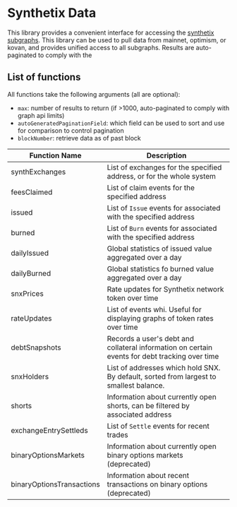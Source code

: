 Synthetix Data
====

This library provides a convenient interface for accessing the [synthetix subgraphs](https://github.com/Synthetixio/synthetix-subgraph). This library can
be used to pull data from mainnet, optimism, or kovan, and provides unified access to all subgraphs. Results are auto-paginated to comply with the 

## List of functions

All functions take the following arguments (all are optional):
* `max`: number of results to return (if >1000, auto-paginated to comply with graph api limits)
* `autoGeneratedPaginationField`: which field can be used to sort and use for comparison to control pagination
* `blockNumber`: retrieve data as of past block

| Function Name  | Description | 
| -------------- | ----------- | 
| synthExchanges | List of exchanges for the specified address, or for the whole system |
| feesClaimed    | List of claim events for the specified address |
| issued         | List of `Issue` events for associated with the specified address |
| burned         | List of `Burn` events for associated with the specified address |
| dailyIssued    | Global statistics of issued value aggregated over a day |
| dailyBurned    | Global statistics fo burned value aggregated over a day |
| snxPrices      | Rate updates for Synthetix network token over time |
| rateUpdates    | List of events whi. Useful for displaying graphs of token rates over time |
| debtSnapshots  | Records a user's debt and collateral information on certain events for debt tracking over time |
| snxHolders     | List of addresses which hold SNX. By default, sorted from largest to smallest balance. |
| shorts         | Information about currently open shorts, can be filtered by associated address |
| exchangeEntrySettleds | List of `Settle` events for recent trades |
| binaryOptionsMarkets | Information about currently open binary options markets (deprecated) |
| binaryOptionsTransactions | Information about recent transactions on binary options (deprecated) |
